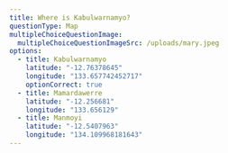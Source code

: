 ```yaml
---
title: Where is Kabulwarnamyo?
questionType: Map
multipleChoiceQuestionImage:
  multipleChoiceQuestionImageSrc: /uploads/mary.jpeg
options:
  - title: Kabulwarnamyo
    latitude: "-12.76378645"
    longitude: "133.657742452717"
    optionCorrect: true
  - title: Mamardawerre
    latitude: "-12.256681"
    longitude: "133.656129"
  - title: Manmoyi
    latitude: "-12.5407963"
    longitude: "134.109968181643"
---
```

